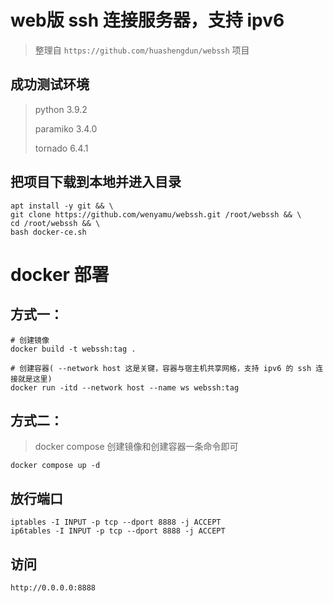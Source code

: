 # web版 ssh 连接服务器，支持 ipv6
> 整理自 `https://github.com/huashengdun/webssh` 项目

## 成功测试环境
> python 3.9.2
> 
> paramiko 3.4.0
> 
> tornado 6.4.1

## 把项目下载到本地并进入目录
```
apt install -y git && \
git clone https://github.com/wenyamu/webssh.git /root/webssh && \
cd /root/webssh && \
bash docker-ce.sh
```

# docker 部署
## 方式一：
```
# 创建镜像
docker build -t webssh:tag .

# 创建容器( --network host 这是关键，容器与宿主机共享网格，支持 ipv6 的 ssh 连接就是这里)
docker run -itd --network host --name ws webssh:tag
```
## 方式二：
> docker compose 创建镜像和创建容器一条命令即可
```
docker compose up -d
```
## 放行端口
```
iptables -I INPUT -p tcp --dport 8888 -j ACCEPT
ip6tables -I INPUT -p tcp --dport 8888 -j ACCEPT
```
## 访问
```
http://0.0.0.0:8888
```
